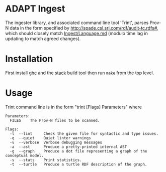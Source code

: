# ADAPT Ingest

The ingester library, and associated command line tool 'Trint', parses Prov-N
data in the form specified by <http://spade.csl.sri.com/rdf/audit-tc.rdfs#>,
which should closely match [Ingest/Language.md]()  (modulo time lag in updating
to match agreed changes).

# Installation

First install [ghc](https://www.haskell.org/ghc/) and the
[stack](https://github.com/commercialhaskell/stack/releases) build tool then run
`make` from the top level.

# Usage

Trint command line is in the form "trint [Flags] Parameters" where

```
Parameters:
  FILES    The Prov-N files to be scanned.

Flags:
  -l  --lint     Check the given file for syntactic and type issues.
  -q  --quiet    Quiet linter warnings
  -v  --verbose  Verbose debugging messages
  -a  --ast      Produce a pretty-printed internal AST
  -g  --graph    Produce a dot file representing a graph of the conceptual model.
  -s  --stats    Print statistics.
  -t  --turtle   Produce a turtle RDF description of the graph.
```
